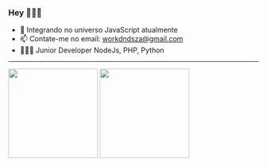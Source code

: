 ### Hey 👩🏻‍💻

- 🌱 Integrando no universo JavaScript atualmente
- 📫 Contate-me no email: workdndsza@gmail.com
- 👩🏻‍💻 Junior Developer NodeJs, PHP, Python

<hr>
<div>
  <img height="180em" src="https://github-readme-stats.vercel.app/api?username=dsouza-dev2&show_icons=true&theme=dark&include_all_commits=true&count_private=true"/>
  <img height="180em" src="https://github-readme-stats.vercel.app/api/top-langs/?username=dsouza-dev&layout=compact&langs_count=16&theme=dark"/>
</div>


